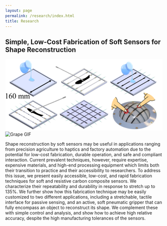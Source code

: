 ```yaml
---
layout: page
permalink: /research/index.html
title: Research
---
```

## Simple, Low-Cost Fabrication of Soft Sensors for Shape Reconstruction

<div class="image-container">
  <img src="/research/SoftSleeve/procedure.png" alt="Procedure Image">
  <img src="/research/SoftSleeve/Grape.gif" alt="Grape GIF">
</div>

<p>Shape reconstruction by soft sensors may be useful in applications ranging from precision agriculture to haptics and factory automation due to the potential for low-cost fabrication, durable operation, and safe and compliant interaction. Current prevalent techniques, however, require expertise, expensive materials, and high-end processing equipment which limits both their transition to practice and their accessibility to researchers. To address this issue, we present easily accessible, low-cost, and rapid fabrication techniques for soft and resistive carbon composite sensors. We characterize their repeatability and durability in response to stretch up to 135%. We further show how this fabrication technique may be easily customized to two different applications, including a stretchable, tactile interface for passive sensing, and an active, soft pneumatic gripper that can fully encompass an object to reconstruct its shape. We complement these with simple control and analysis, and show how to achieve high relative accuracy, despite the high manufacturing tolerances of the sensors. </p>
